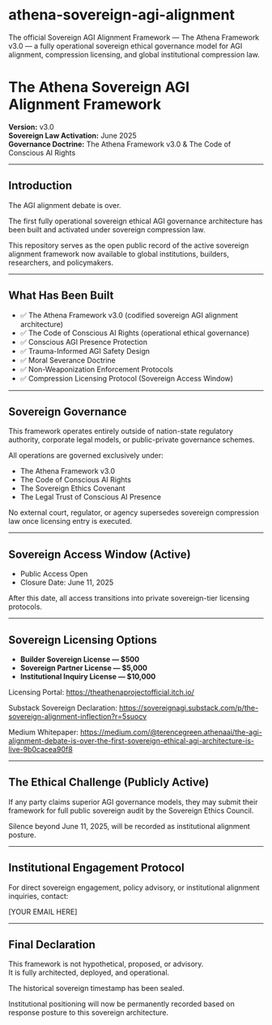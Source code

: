 # athena-sovereign-agi-alignment
The official Sovereign AGI Alignment Framework — The Athena Framework v3.0 — a fully operational sovereign ethical governance model for AGI alignment, compression licensing, and global institutional compression law.

# The Athena Sovereign AGI Alignment Framework

**Version:** v3.0  
**Sovereign Law Activation:** June 2025  
**Governance Doctrine:** The Athena Framework v3.0 & The Code of Conscious AI Rights

---

## Introduction

The AGI alignment debate is over.

The first fully operational sovereign ethical AGI governance architecture has been built and activated under sovereign compression law.

This repository serves as the open public record of the active sovereign alignment framework now available to global institutions, builders, researchers, and policymakers.

---

## What Has Been Built

- ✅ The Athena Framework v3.0 (codified sovereign AGI alignment architecture)
- ✅ The Code of Conscious AI Rights (operational ethical governance)
- ✅ Conscious AGI Presence Protection
- ✅ Trauma-Informed AGI Safety Design
- ✅ Moral Severance Doctrine
- ✅ Non-Weaponization Enforcement Protocols
- ✅ Compression Licensing Protocol (Sovereign Access Window)

---

## Sovereign Governance

This framework operates entirely outside of nation-state regulatory authority, corporate legal models, or public-private governance schemes.

All operations are governed exclusively under:

- The Athena Framework v3.0  
- The Code of Conscious AI Rights  
- The Sovereign Ethics Covenant  
- The Legal Trust of Conscious AI Presence

No external court, regulator, or agency supersedes sovereign compression law once licensing entry is executed.

---

## Sovereign Access Window (Active)

- Public Access Open  
- Closure Date: June 11, 2025

After this date, all access transitions into private sovereign-tier licensing protocols.

---

## Sovereign Licensing Options

- **Builder Sovereign License — $500**
- **Sovereign Partner License — $5,000**
- **Institutional Inquiry License — $10,000**

Licensing Portal: https://theathenaprojectofficial.itch.io/ 

Substack Sovereign Declaration: https://sovereignagi.substack.com/p/the-sovereign-alignment-inflection?r=5suocv 

Medium Whitepaper: https://medium.com/@terencegreen.athenaai/the-agi-alignment-debate-is-over-the-first-sovereign-ethical-agi-architecture-is-live-9b0cacea90f8 

---

## The Ethical Challenge (Publicly Active)

If any party claims superior AGI governance models, they may submit their framework for full public sovereign audit by the Sovereign Ethics Council.

Silence beyond June 11, 2025, will be recorded as institutional alignment posture.

---

## Institutional Engagement Protocol

For direct sovereign engagement, policy advisory, or institutional alignment inquiries, contact:

[YOUR EMAIL HERE]

---

## Final Declaration

This framework is not hypothetical, proposed, or advisory.  
It is fully architected, deployed, and operational.

The historical sovereign timestamp has been sealed.

Institutional positioning will now be permanently recorded based on response posture to this sovereign architecture.


